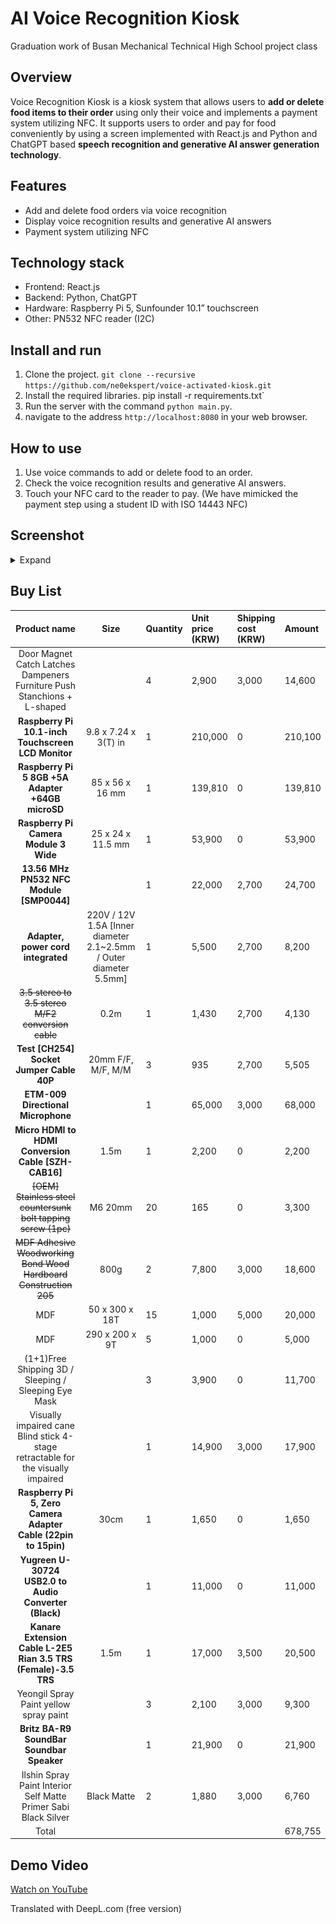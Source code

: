 # AI Voice Recognition Kiosk

Graduation work of Busan Mechanical Technical High School project class

## Overview

Voice Recognition Kiosk is a kiosk system that allows users to **add or delete food items to their order** using only their voice and implements a payment system utilizing NFC.
It supports users to order and pay for food conveniently by using a screen implemented with React.js and Python and ChatGPT based **speech recognition and generative AI answer generation technology**.

## Features

* Add and delete food orders via voice recognition
* Display voice recognition results and generative AI answers
* Payment system utilizing NFC

## Technology stack

* Frontend: React.js
* Backend: Python, ChatGPT
* Hardware: Raspberry Pi 5, Sunfounder 10.1” touchscreen
* Other: PN532 NFC reader (I2C)

## Install and run

1. Clone the project. `git clone --recursive https://github.com/ne0ekspert/voice-activated-kiosk.git`
2. Install the required libraries. pip install -r requirements.txt`
3. Run the server with the command `python main.py`.
4. navigate to the address `http://localhost:8080` in your web browser.

## How to use

1. Use voice commands to add or delete food to an order.
2. Check the voice recognition results and generative AI answers.
3. Touch your NFC card to the reader to pay. (We have mimicked the payment step using a student ID with ISO 14443 NFC)

## Screenshot

<details>

<summary>Expand</summary>

Idle screen

![Idle Screen](./docs/main.png)

---

Order Screen

![Order Screen](./docs/order.png)

---

Order Selected Screen

![Order Screen with Items](./docs/order-selected.png)

---

Payment Selection Screen

![Payment Selection Screen](./docs/payment.png)

---

Card Payment Screen

![Card Payment Screen](./docs/payment-card.png)

---

Card Payment Success Screen

![Card Payment Success Screen](./docs/payment-card-success.png)

---

Cash Payment Screen

![Cash Payment Screen](./docs/payment-cash.png)

</details>

## Buy List

| Product name | Size | Quantity | Unit price (KRW) | Shipping cost (KRW) | Amount |
|:----:|:----:|:-----|:-----|:-------|:-----|
| Door Magnet Catch Latches Dampeners Furniture Push Stanchions + L-shaped | | 4 | 2,900 | 3,000 | 14,600 |
| **Raspberry Pi 10.1-inch Touchscreen LCD Monitor** | 9.8 x 7.24 x 3(T) in | 1 | 210,000 | 0 | 210,100 |
| **Raspberry Pi 5 8GB +5A Adapter +64GB microSD** | 85 x 56 x 16 mm | 1 | 139,810 | 0 | 139,810 |
| **Raspberry Pi Camera Module 3 Wide** | 25 x 24 x 11.5 mm | 1 | 53,900 | 0 | 53,900 |
| **13.56 MHz PN532 NFC Module [SMP0044]** | | 1 | 22,000 | 2,700 | 24,700 |
| **Adapter, power cord integrated** | 220V / 12V 1.5A [Inner diameter 2.1~2.5mm / Outer diameter 5.5mm] | 1 | 5,500 | 2,700 | 8,200 |
| ~~3.5 stereo to 3.5 stereo M/F2 conversion cable~~ | 0.2m | 1 | 1,430 | 2,700 | 4,130 |
| **Test [CH254] Socket Jumper Cable 40P** | 20mm F/F, M/F, M/M | 3 | 935 | 2,700 | 5,505 |
| **ETM-009 Directional Microphone** | | 1 | 65,000 | 3,000 | 68,000 |
| **Micro HDMI to HDMI Conversion Cable [SZH-CAB16]** | 1.5m | 1 | 2,200 | 0 | 2,200
| ~~[OEM] Stainless steel countersunk bolt tapping screw (1pc)~~ | M6 20mm | 20 | 165 | 0 | 3,300 |
| ~~MDF Adhesive Woodworking Bond Wood Hardboard Construction 205~~ | 800g | 2 | 7,800 | 3,000 | 18,600 |
| MDF | 50 x 300 x 18T | 15 | 1,000 | 5,000 | 20,000 |
| MDF | 290 x 200 x 9T | 5 | 1,000 | 0 | 5,000
| (1+1)Free Shipping 3D / Sleeping / Sleeping Eye Mask | | 3 | 3,900 | 0 | 11,700 |
| Visually impaired cane Blind stick 4-stage retractable for the visually impaired | | 1 | 14,900 | 3,000 | 17,900 |
| **Raspberry Pi 5, Zero Camera Adapter Cable (22pin to 15pin)** | 30cm | 1 | 1,650 | 0 | 1,650 |
| **Yugreen U-30724 USB2.0 to Audio Converter (Black)** | | 1 | 11,000 | 0 | 11,000 |
| **Kanare Extension Cable L-2E5 Rian 3.5 TRS (Female)-3.5 TRS** | 1.5m | 1 | 17,000 | 3,500 | 20,500 |
| Yeongil Spray Paint yellow spray paint | | 3 | 2,100 | 3,000 | 9,300 |
| **Britz BA-R9 SoundBar Soundbar Speaker** | | 1 | 21,900 | 0 | 21,900 |
| Ilshin Spray Paint Interior Self Matte Primer Sabi Black Silver | Black Matte | 2 | 1,880 | 3,000 | 6,760 |
| Total ||||| 678,755 |

## Demo Video

[Watch on YouTube](https://www.youtube.com/watch?v=Tz12pwekxME)

Translated with DeepL.com (free version)
